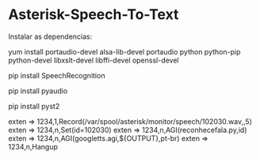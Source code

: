 # Asterisk-Speech-To-Text

Instalar as dependencias:

yum install portaudio-devel alsa-lib-devel portaudio python python-pip python-devel libxslt-devel libffi-devel openssl-devel

pip install SpeechRecognition

pip install pyaudio

pip install pyst2

exten => 1234,1,Record(/var/spool/asterisk/monitor/speech/102030.wav,,5)
exten => 1234,n,Set(id=102030)
exten => 1234,n,AGI(reconhecefala.py,id)
exten => 1234,n,AGI(googletts.agi,${OUTPUT},pt-br)
exten => 1234,n,Hangup

